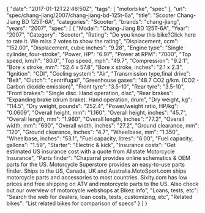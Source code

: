{
    "date": "2017-01-12T22:46:50Z",
    "tags": [
        "motorbike",
        "spec"
    ],
    "url": "spec\/chang-jiang\/2007\/chang-jiang-bd-125t-6a",
    "title": "Scooter Chang-Jiang BD 125T-6A",
    "categories": "Scooter",
    "brands": "chang-jiang",
    "years": "2007",
    "spec": [
        {
            "Model": "Chang-Jiang BD 125T-6A",
            "Year": "2007",
            "Category": "Scooter",
            "Rating": "Do you know this bike?Click here to rate it. We miss 2 votes to show the rating",
            "Displacement, ccm": "152.00",
            "Displacement, cubic inches": "9.28",
            "Engine type": "Single cylinder, four-stroke",
            "Power, HP": "6.97",
            "Power at RPM": "7000",
            "Top speed, km\/h": "80.0",
            "Top speed, mph": "49.7",
            "Compression": "9.2:1",
            "Bore x stroke, mm": "52.4 x 57.8",
            "Bore x stroke, inches": "2.1 x 2.3",
            "Ignition": "CDI",
            "Cooling system": "Air",
            "Transmission type,final drive": "Belt",
            "Clutch": "centrifugal",
            "Greenhouse gases": "48.7 CO2 g\/km. (CO2 - Carbon dioxide emission)",
            "Front tyre": "3.5-10",
            "Rear tyre": "3.5-10",
            "Front brakes": "Single disc. Hand operation, disc",
            "Rear brakes": "Expanding brake (drum brake). Hand operation, drum",
            "Dry weight, kg": "114.5",
            "Dry weight, pounds": "252.4",
            "Power\/weight ratio, HP\/kg": "0.0609",
            "Overall height, mm": "1.160",
            "Overall height, inches": "45.7",
            "Overall length, mm": "1.960",
            "Overall length, inches": "77.2",
            "Overall width, mm": "690",
            "Overall width, inches": "27.2",
            "Ground clearance, mm": "120",
            "Ground clearance, inches": "4.7",
            "Wheelbase, mm": "1.350",
            "Wheelbase, inches": "53.1",
            "Fuel capacity, litres": "6.00",
            "Fuel capacity, gallons": "1.59",
            "Starter": "Electric & kick",
            "Insurance costs": "Get estimated US insurance cost with a quote from Allstate Motorcycle Insurance",
            "Parts finder": "Chaparral provides online schematics & OEM parts for the US.   Motorcycle Superstore provides an easy-to-use parts finder. Ships to the US, Canada, UK and Australia.MotoSport.com ships motorcycle parts and accessories to most countries.    Sixity.com has low prices and free shipping on ATV and motorcycle parts to the US. Also check out our overview of motorcycle webshops at Bikez.info",
            "Loans, tests, etc": "Search the web for dealers, loan costs, tests, customizing, etc",
            "Related bikes": "List related bikes for comparison of specs"
        }
    ]
}
